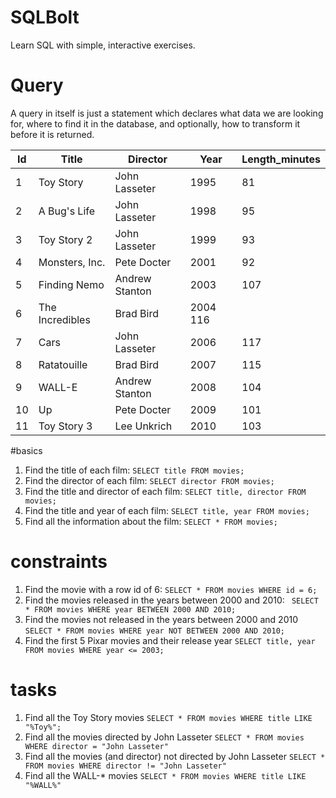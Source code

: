 # SQLBolt

Learn SQL with simple, interactive exercises.

# Query

A query in itself is just a statement which declares what data we are looking for, where to find it in the database, and optionally, how to transform it before it is returned.

Id | Title | Director | Year | Length_minutes
---|-------|-----------|-----|---------------
1	| Toy Story	| John Lasseter	| 1995	| 81
2	| A Bug's Life	| John Lasseter	| 1998	| 95
3	| Toy Story 2	| John Lasseter	| 1999	| 93
4	| Monsters, Inc.	| Pete Docter	| 2001	| 92
5	| Finding Nemo	| Andrew Stanton	| 2003	| 107
6	| The Incredibles	| Brad Bird	| 2004	116
7	| Cars	| John Lasseter	| 2006	| 117
8	| Ratatouille	| Brad Bird	| 2007	| 115
9	| WALL-E	| Andrew Stanton	| 2008	| 104
10	| Up	| Pete Docter	| 2009	| 101
11	| Toy Story 3	| Lee Unkrich	| 2010	| 103

#basics

1. Find the title of each film: `SELECT title FROM movies;`
2. Find the director of each film: `SELECT director FROM movies;`
3. Find the title and director of each film: `SELECT title, director FROM movies;`
4. Find the title and year of each film: `SELECT title, year FROM movies;`
5. Find all the information about the film: `SELECT * FROM movies;`

# constraints

1. Find the movie with a row id of 6:
`SELECT * FROM movies
WHERE id = 6;`
2. Find the movies released in the years between 2000 and 2010:
` SELECT * FROM movies
  WHERE year BETWEEN 2000 AND 2010;`
3. Find the movies not released in the years between 2000 and 2010
`SELECT * FROM movies
WHERE year NOT BETWEEN 2000 AND 2010;`
4. Find the first 5 Pixar movies and their release year
`SELECT title, year FROM movies
WHERE year <= 2003;`

# tasks
1. Find all the Toy Story movies
`SELECT * FROM movies
WHERE title LIKE "%Toy%";`
2. Find all the movies directed by John Lasseter
`SELECT * FROM movies
WHERE director = "John Lasseter"`
3. Find all the movies (and director) not directed by John Lasseter
`SELECT * FROM movies
WHERE director != "John Lasseter"`
4. Find all the WALL-* movies
`SELECT * FROM movies
WHERE title LIKE "%WALL%"`
